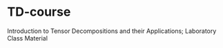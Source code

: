 # TD-course
Introduction to Tensor Decompositions and their Applications; 
Laboratory Class Material
